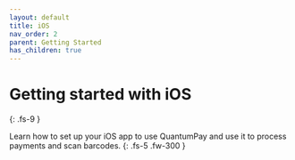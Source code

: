 ```yaml
---
layout: default
title: iOS
nav_order: 2
parent: Getting Started
has_children: true
---
```


# Getting started with iOS
{: .fs-9 }

Learn how to set up your iOS app to use QuantumPay and use it to process payments and scan barcodes.
{: .fs-5 .fw-300 }

